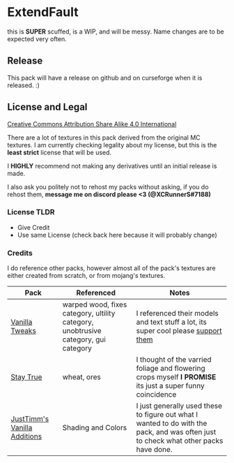 # ExtendFault

this is **SUPER** scuffed, is a WIP, and will be messy.
Name changes are to be expected very often.

## Release

This pack will have a release on github and on curseforge when it is released. :)

## License and Legal

 [Creative Commons Attribution Share Alike 4.0 International](https://creativecommons.org/licenses/by-sa/4.0/)

There are a lot of textures in this pack derived from the original MC textures. I am currently checking legality about my license, but this is the **least strict**
license that will be used.

I **HIGHLY** recommend not making any derivatives until an initial release is made.

I also ask you politely not to rehost my packs without asking, if you do rehost them, **message me on discord please <3 (@XCRunnerS#7188)**

### License TLDR

- Give Credit
- Use same License (check back here because it will probably change)

### Credits

I do reference other packs, however almost all of the pack's textures are either created from scratch, or from mojang's textures.

Pack|Referenced|Notes
-|-|-
[Vanilla Tweaks](https://vanillatweaks.net/)|warped wood, fixes category, ultility category, unobtrusive category, gui category | I referenced their models and text stuff a lot, its super cool please [support them](https://www.patreon.com/vanillatweaks)
[Stay True](https://www.curseforge.com/minecraft/texture-packs/stay-true/files)|wheat, ores|I thought of the varried foliage and flowering crops myself **I PROMISE** its just a super funny coincidence
[JustTimm's Vanilla Additions](https://www.curseforge.com/minecraft/texture-packs/justtimms-vanilla-additions)|Shading and Colors | I just generally used these to figure out what I wanted to do with the pack, and was often just to check what other packs have done.
